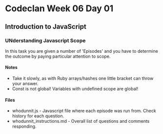 # Codeclan Week 06 Day 01
## Introduction to JavaScript
### UNderstanding Javascript Scope

In this task you are given a number of 'Episodes' and you have to determine the outcome
by paying particular attention to scope.

#### Notes
* Take it slowly, as with Ruby arrays/hashes one little bracket can throw your answer.
* Const is not global! Variables with undefined scope are global!

#### Files
* whodunnit.js - Javascript file where each episode was run from. Check history for each question.
* whodunnit_instructions.md - Overall list of questions and comments responding.
